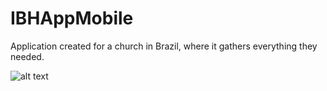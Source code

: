 # IBHAppMobile
Application created for a church in Brazil, where it gathers everything they needed.   


  ![alt text](https://lh3.googleusercontent.com/0DaKvr5zvnM6vZqOPIw3EglejObRMfNe6FfBIsnGN6xjt743bJrkqPrdsLA-Rqor9w=w1366-h695-rw.jpg)
